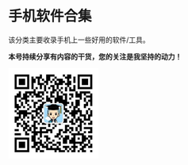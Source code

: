 # 手机软件合集

该分类主要收录手机上一些好用的软件/工具。

**本号持续分享有内容的干货，您的关注是我坚持的动力！**

<img src="./../../_assets/clip_image002.jpg" alt="img" style="zoom:33%;" />